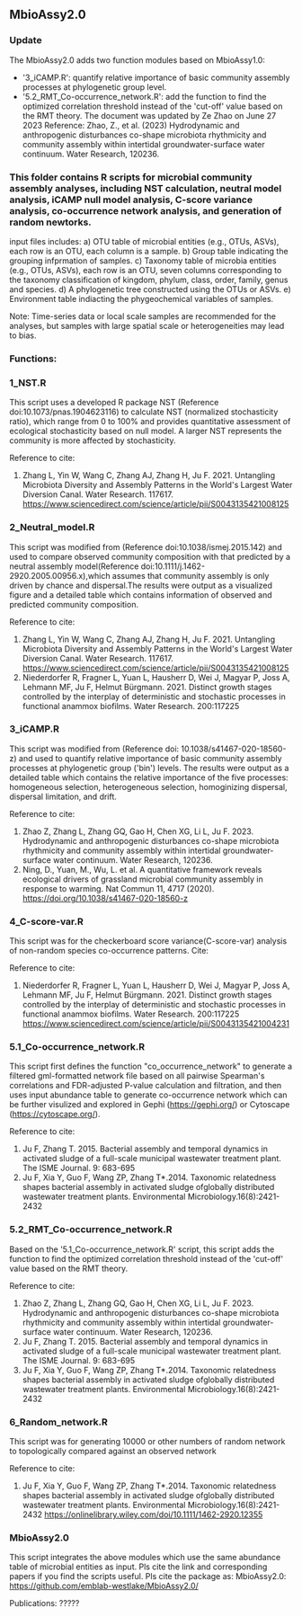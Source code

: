 ## MbioAssy2.0

### Update
The MbioAssy2.0 adds two function modules based on MbioAssy1.0:
* '3_iCAMP.R': quantify relative importance of basic community assembly processes at phylogenetic group level.
* '5.2_RMT_Co-occurrence_network.R': add the function to find the optimized correlation threshold instead of the 'cut-off' value based on the RMT theory.
The document was updated by Ze Zhao on June 27 2023
Reference: Zhao, Z., et al. (2023) Hydrodynamic and anthropogenic disturbances co-shape microbiota rhythmicity and community assembly within intertidal groundwater-surface water continuum. Water Research, 120236.

### This folder contains R scripts for microbial community assembly analyses, including NST calculation, neutral model analysis, iCAMP null model analysis, C-score variance analysis, co-occurrence network analysis, and generation of random newtorks.

input files includes:
a) OTU table of microbial entities (e.g., OTUs, ASVs), each row is an OTU, each column is a sample.
b) Group table indicating the grouping infprmation of samples.
c) Taxonomy table of microbia entities (e.g., OTUs, ASVs), each row is an OTU, seven columns corresponding to the taxonomy classification of kingdom, phylum, class, order, family, genus and species.
d) A phylogenetic tree constructed using the OTUs or ASVs.
e) Environment table indiacting the phygeochemical variables of samples.

Note: Time-series data or local scale samples are recommended for the analyses, but samples with large spatial scale or heterogeneities may lead to bias.
      

### Functions:
### 1_NST.R
This script uses a developed R package NST (Reference doi:10.1073/pnas.1904623116) to calculate NST (normalized stochasticity ratio), which range from 0 to 100% and provides quantitative assessment of ecological stochasticity based on null model. A larger NST represents the community is more affected by stochasticity.

Reference to cite: 
1. Zhang L, Yin W, Wang C, Zhang AJ, Zhang H, Ju F. 2021. Untangling Microbiota Diversity and Assembly Patterns in the World's Largest Water Diversion Canal. Water Research. 117617.  https://www.sciencedirect.com/science/article/pii/S0043135421008125

### 2_Neutral_model.R
This script was modified from (Reference doi:10.1038/ismej.2015.142) and used to compare observed community composition with that predicted by a neutral assembly model(Reference doi:10.1111/j.1462-2920.2005.00956.x),which assumes that community assembly is only driven by chance and dispersal.The results were output as a visualized figure and a detailed table which contains information of observed and predicted community composition.

Reference to cite: 
1. Zhang L, Yin W, Wang C, Zhang AJ, Zhang H, Ju F. 2021. Untangling Microbiota Diversity and Assembly Patterns in the World's Largest Water Diversion Canal. Water Research. 117617.  https://www.sciencedirect.com/science/article/pii/S0043135421008125
2. Niederdorfer R, Fragner L, Yuan L, Hausherr D, Wei J, Magyar P, Joss A, Lehmann MF, Ju F, Helmut Bürgmann. 2021. Distinct growth stages controlled by the interplay of deterministic and stochastic processes in functional anammox biofilms. Water Research. 200:117225

### 3_iCAMP.R
This script was modified from (Reference doi: 10.1038/s41467-020-18560-z) and used to quantify relative importance of basic community assembly processes at phylogenetic group ('bin') levels. The results were output as a detailed table which contains the relative importance of the five processes: homogeneous selection, heterogeneous selection, homoginizing dispersal, dispersal limitation, and drift.

Reference to cite:
1. Zhao Z, Zhang L, Zhang GQ, Gao H, Chen XG, Li L, Ju F. 2023. Hydrodynamic and anthropogenic disturbances co-shape microbiota rhythmicity and community assembly within intertidal groundwater-surface water continuum. Water Research, 120236.
2. Ning, D., Yuan, M., Wu, L. et al. A quantitative framework reveals ecological drivers of grassland microbial community assembly in response to warming. Nat Commun 11, 4717 (2020). https://doi.org/10.1038/s41467-020-18560-z

### 4_C-score-var.R

This script was for the checkerboard score variance(C-score-var) analysis of non-random species co-occurrence patterns. Cite:

Reference to cite:
1. Niederdorfer R, Fragner L, Yuan L, Hausherr D, Wei J, Magyar P, Joss A, Lehmann MF, Ju F, Helmut Bürgmann. 2021. Distinct growth stages controlled by the interplay of deterministic and stochastic processes in functional anammox biofilms. Water Research. 200:117225   https://www.sciencedirect.com/science/article/pii/S0043135421004231

### 5.1_Co-occurrence_network.R
This script first defines the function "co_occurrence_network" to generate a filtered gml-formatted network file based on all pairwise Spearman's correlations and FDR-adjusted P-value calculation and filtration, and then uses input abundance table to generate co-occurrence network which can be further visulized and explored in Gephi (https://gephi.org/) or Cytoscape (https://cytoscape.org/).

Reference to cite:
1. Ju F, Zhang T. 2015. Bacterial assembly and temporal dynamics in activated sludge of a full-scale municipal wastewater treatment plant. The ISME Journal. 9: 683-695
2. Ju F, Xia Y, Guo F, Wang ZP, Zhang T*.2014. Taxonomic relatedness shapes bacterial assembly in activated sludge ofglobally distributed wastewater treatment plants. Environmental Microbiology.16(8):2421-2432

### 5.2_RMT_Co-occurrence_network.R
Based on the '5.1_Co-occurrence_network.R' script, this script adds the function to find the optimized correlation threshold instead of the 'cut-off' value based on the RMT theory.

Reference to cite:
1. Zhao Z, Zhang L, Zhang GQ, Gao H, Chen XG, Li L, Ju F. 2023. Hydrodynamic and anthropogenic disturbances co-shape microbiota rhythmicity and community assembly within intertidal groundwater-surface water continuum. Water Research, 120236.
2. Ju F, Zhang T. 2015. Bacterial assembly and temporal dynamics in activated sludge of a full-scale municipal wastewater treatment plant. The ISME Journal. 9: 683-695
3. Ju F, Xia Y, Guo F, Wang ZP, Zhang T*.2014. Taxonomic relatedness shapes bacterial assembly in activated sludge ofglobally distributed wastewater treatment plants. Environmental Microbiology.16(8):2421-2432


### 6_Random_network.R
This script was for generating 10000 or other numbers of random network to topologically compared against an observed network

Reference to cite:
1. Ju F, Xia Y, Guo F, Wang ZP, Zhang T*.2014. Taxonomic relatedness shapes bacterial assembly in activated sludge ofglobally distributed wastewater treatment plants. Environmental Microbiology.16(8):2421-2432 
https://onlinelibrary.wiley.com/doi/10.1111/1462-2920.12355


### MbioAssy2.0
This script integrates the above modules which use the same abundance table of microbial entities as input. Pls cite the link and corresponding papers if you find the scripts useful. Pls cite the package as: 
MbioAssy2.0: https://github.com/emblab-westlake/MbioAssy2.0/

Publications:
?????
